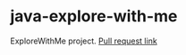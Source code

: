 # java-explore-with-me
ExploreWithMe project.
[Pull request link](https://github.com/MatveevaVeronikaViktorovna/java-explore-with-me/pull/5)
